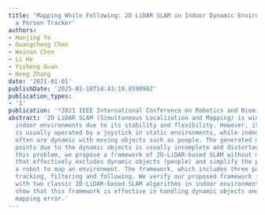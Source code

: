 ```yaml
---
title: 'Mapping While Following: 2D LiDAR SLAM in Indoor Dynamic Environments with
  a Person Tracker'
authors:
- Hanjing Ye
- Guangcheng Chen
- Weinan Chen
- Li He
- Yisheng Guan
- Hong Zhang
date: '2021-01-01'
publishDate: '2025-02-10T14:43:19.859098Z'
publication_types:
- '1'
publication: '*2021 IEEE International Conference on Robotics and Biomimetics (ROBIO)*'
abstract: '2D LiDAR SLAM (Simultaneous Localization and Mapping) is widely used in
  indoor environments due to its stability and flexibility. However, its mapping procedure
  is usually operated by a joystick in static environments, while indoor environments
  often are dynamic with moving objects such as people. The generated map with noisy
  points due to the dynamic objects is usually incomplete and distorted. To address
  this problem, we propose a framework of 2D-LiDAR-based SLAM without manual control
  that effectively excludes dynamic objects (people) and simplify the process for
  a robot to map an environment. The framework, which includes three parts: people
  tracking, filtering and following. We verify our proposed framework in experiments
  with two classic 2D-LiDAR-based SLAM algorithms in indoor environments. The results
  show that this framework is effective in handling dynamic objects and reducing the
  mapping error.'
---
```

